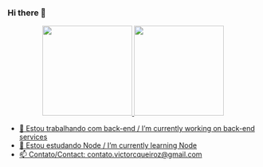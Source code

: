 ### Hi there 👋

<div align="center">
  <a href="https://github.com/victorcqueiroz">
  <img height="180em" src="https://github-readme-stats.vercel.app/api?username=victorcqueiroz&show_icons=true&theme=dracula&include_all_commits=true&count_private=true"/>
  <img height="180em" src="https://github-readme-stats.vercel.app/api/top-langs/?username=victorcqueiroz&layout=compact&langs_count=7&theme=dracula"/>
</div>

- 🔭 Estou trabalhando com back-end / I’m currently working on back-end services
- 🌱 Estou estudando Node / I’m currently learning Node
- 📫 Contato/Contact: contato.victorcqueiroz@gmail.com
